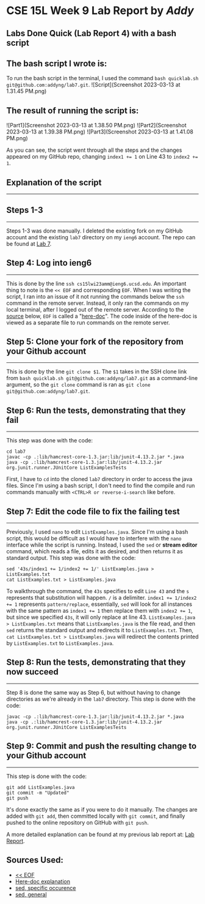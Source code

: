 # CSE 15L Week 9 Lab Report by *Addy*

## Labs Done Quick (Lab Report 4) with a bash script

The bash script I wrote is:
---
To run the bash script in the terminal, I used the command `bash quicklab.sh git@github.com:addyng/lab7.git`.
![Script](Screenshot 2023-03-13 at 1.31.45 PM.png)

The result of running the script is:
---
![Part1](Screenshot 2023-03-13 at 1.38.50 PM.png)
![Part2](Screenshot 2023-03-13 at 1.39.38 PM.png)
![Part3](Screenshot 2023-03-13 at 1.41.08 PM.png)

As you can see, the script went through all the steps and the changes appeared on my GitHub repo, changing `index1 += 1` on Line 43 to `index2 += 1`.

## Explanation of the script
---

## Steps 1-3
---
Steps 1-3 was done manually. I deleted the existing fork on my GitHub account and the existing `lab7` directory on my `ieng6` account. The repo can be found at [Lab 7](https://github.com/ucsd-cse15l-w23/lab7).

## Step 4: Log into ieng6
---
This is done by the line `ssh cs15lwi23amm@ieng6.ucsd.edu`. An important thing to note is the `<< EOF` and corresponding `EOF`. When I was writing the script, I ran into an issue of it not running the commands below the `ssh` command in the remote server. Instead, it only ran the commands on my local terminal, after I logged out of the remote server. According to the [source](https://stackoverflow.com/questions/45608019/bash-script-that-will-continue-execution-on-a-remote-server-after-sshing-onto-i) below, `EOF` is called a "[here-doc](https://phoenixnap.com/kb/bash-heredoc#:~:text=A%20HereDoc%20is%20a%20multiline,neater%20and%20easier%20to%20understand.)". The code inside of the here-doc is viewed as a separate file to run commands on the remote server.

## Step 5: Clone your fork of the repository from your Github account
---
This is done by the line `git clone $1`. The `$1` takes in the SSH clone link from `bash quicklab.sh git@github.com:addyng/lab7.git` as a command-line argument, so the `git clone` command is ran as `git clone git@github.com:addyng/lab7.git`.

## Step 6: Run the tests, demonstrating that they fail
---
This step was done with the code:
```
cd lab7
javac -cp .:lib/hamcrest-core-1.3.jar:lib/junit-4.13.2.jar *.java
java -cp .:lib/hamcrest-core-1.3.jar:lib/junit-4.13.2.jar org.junit.runner.JUnitCore ListExamplesTests
```
First, I have to `cd` into the cloned `lab7` directory in order to access the java files. Since I'm using a bash script, I don't need to find the compile and run commands manually with `<CTRL>R or reverse-i-search` like before.

## Step 7: Edit the code file to fix the failing test
---
Previously, I used `nano` to edit `ListExamples.java`. Since I'm using a bash script, this would be difficult as I would have to interfere with the `nano` interface while the script is running. Instead, I used the `sed` or **stream editor** command, which reads a file, edits it as desired, and then returns it as standard output.
This step was done with the code:
```
sed '43s/index1 += 1/index2 += 1/' ListExamples.java > ListExamples.txt
cat ListExamples.txt > ListExamples.java
```
To walkthrough the command, the `43s` specifies to edit `Line 43` and the `s` represents that substitution will happen. `/` is a delimiter. `index1 += 1/index2 += 1` represents `pattern/replace`, essentially, `sed` will look for all instances with the same pattern as `index1 += 1` then replace them with `index2 += 1`, but since we specified `43s`, it will only replace at line 43. `ListExamples.java > ListExamples.txt` means that `ListExamples.java` is the file read, and then `sed` returns the standard output and redirects it to `ListExamples.txt`. Then, `cat ListExamples.txt > ListExamples.java` will redirect the contents printed by `ListExamples.txt` to `ListExamples.java`.

## Step 8: Run the tests, demonstrating that they now succeed
---
Step 8 is done the same way as Step 6, but without having to change directories as we're already in the `lab7` directory.
This step is done with the code:
```
javac -cp .:lib/hamcrest-core-1.3.jar:lib/junit-4.13.2.jar *.java
java -cp .:lib/hamcrest-core-1.3.jar:lib/junit-4.13.2.jar org.junit.runner.JUnitCore ListExamplesTests
```

## Step 9: Commit and push the resulting change to your Github account
---
This step is done with the code:
```
git add ListExamples.java
git commit -m "Updated"
git push
```
It's done exactly the same as if you were to do it manually. The changes are added with `git add`, then committed locally with `git commit`, and finally pushed to the online repository on GitHub with `git push`. 

A more detailed explanation can be found at my previous lab report at: [Lab Report](https://addyng.github.io/cse15l-lab-reports/lab7).

## Sources Used:
* [<< EOF](https://stackoverflow.com/questions/45608019/bash-script-that-will-continue-execution-on-a-remote-server-after-sshing-onto-i)
* [Here-doc explanation](https://phoenixnap.com/kb/bash-heredoc#:~:text=A%20HereDoc%20is%20a%20multiline,neater%20and%20easier%20to%20understand.)
* [sed, specific occurence](https://unix.stackexchange.com/questions/587916/using-sed-to-replace-nth-occurrence-of-a-word)
* [sed, general](https://www.geeksforgeeks.org/sed-command-in-linux-unix-with-examples/)
